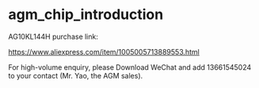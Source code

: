 # agm_chip_introduction
AG10KL144H purchase link:

https://www.aliexpress.com/item/1005005713889553.html

For high-volume enquiry, please Download WeChat and add 13661545024 to your contact (Mr. Yao, the AGM sales).
